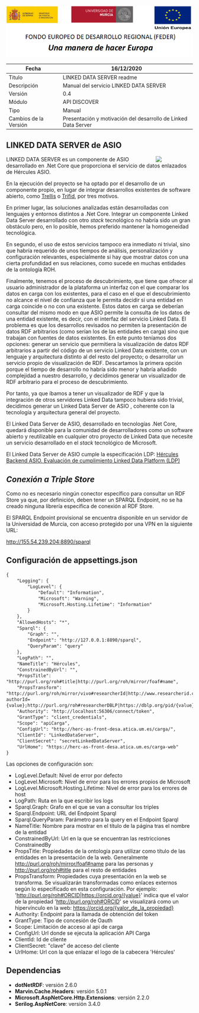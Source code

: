 ![](..//Docs/media/CabeceraDocumentosMD.png)

| Fecha         | 16/12/2020                                                   |
| ------------- | ------------------------------------------------------------ |
|Titulo|LINKED DATA SERVER readme| 
|Descripción|Manual del servicio LINKED DATA SERVER|
|Versión|0.4|
|Módulo|API DISCOVER|
|Tipo|Manual|
|Cambios de la Versión|Presentación y motivación del desarrollo de Linked Data Server|

## LINKED DATA SERVER de ASIO
[<img align="right" width="100px" src="https://dotnetfoundation.org/img/logo_big.svg" />](https://dotnetfoundation.org/projects?searchquery=IdentityServer&type=project)

LINKED DATA SERVER es un componente de ASIO desarrollado en .Net Core que proporciona el servicio de datos enlazados de Hércules ASIO.

En la ejecución del proyecto se ha optado por el desarrollo de un componente propio, en lugar de integrar desarrollos existentes de software abierto, como [Trellis](https://www.trellisldp.org/) o [Trifid](https://zazuko.com/products/trifid/), por tres motivos.

En primer lugar, las soluciones analizadas están desarrolladas con lenguajes y entornos distintos a .Net Core. Integrar un componente Linked Data Server desarrollado con otro _stack_ tecnológico no habría sido un gran obstáculo pero, en lo posible, hemos preferido mantener la homogeneidad tecnológica.

En segundo, el uso de estos servicios tampoco era inmediato ni trivial, sino que habría requerido de unos tiempos de análisis, personalización y configuración relevantes, especialmente si hay que mostrar datos con una cierta profundidad en sus relaciones, como sucede en muchas entidades de la ontología ROH.

Finalmente, tenemos el proceso de descubrimiento, que tiene que ofrecer al usuario administrador de la plataforma un interfaz con el que comparar los datos en carga con los existentes, para el caso en el que el descubrimiento no alcance el nivel de confianza que le permita decidir si una entidad en carga coincide o no con una existente. Estos datos en carga se deberían consultar del mismo modo en que ASIO permite la consulta de los datos de una entidad existente, es decir, con el interfaz del servicio Linked Data. El problema es que los desarrollos revisados no permiten la presentación de datos RDF arbitrarios (como serían los de las entidades en carga) sino que trabajan con fuentes de datos existentes. En este punto teníamos dos opciones: generar un servicio que permitiera la visualización de datos RDF arbitrarios a partir del código de un servicio Linked Data existente, con un lenguaje y arquitectura distinto al del resto del proyecto; o desarrollar un servicio propio de visualización de RDF. Descartamos la primera opción porque el tiempo de desarrollo no habría sido menor y habría añadido complejidad a nuestro desarrollo, y decidimos generar un visualizador de RDF arbitrario para el proceso de descubrimiento.

Por tanto, ya que íbamos a tener un visualizador de RDF y que la integración de otros servidores Linked Data tampoco hubiera sido trivial, decidimos generar un Linked Data Server de ASIO , coherente con la tecnología y arquitectura general del proyecto.

El Linked Data Server de ASIO, desarrollado en tecnologías .Net Core, quedará disponible para la comunidad de desarrolladores como un software abierto y reutilizable en cualquier otro proyecto de Linked Data que necesite un servicio desarrollado en el _stack_ tecnológico de Microsoft.

El Linked Data Server de ASIO cumple la especificación LDP:
[Hércules Backend ASIO. Evaluación de cumplimiento Linked Data Platform (LDP)](https://github.com/HerculesCRUE/GnossDeustoBackend/blob/master/Docs/20200415%20H%C3%A9rcules%20ASIO%20Evaluaci%C3%B3n%20de%20cumplimiento%20Linked%20Data%20Platform.md)
 
 
*Conexión a Triple Store*
-------------------------

Como no es necesario ningún conector específico para consultar un RDF Store ya que, por definición, deben tener un SPARQL Endpoint, no se ha creado ninguna librería específica de conexión al RDF Store.

El SPARQL Endpoint provisional se encuentra disponible en un servidor de la Universidad de Murcia, con acceso protegido por una VPN en la siguiente URL:

http://155.54.239.204:8890/sparql

## Configuración de appsettings.json

    {
		"Logging": {
			"LogLevel": {
				"Default": "Information",
				"Microsoft": "Warning",
				"Microsoft.Hosting.Lifetime": "Information"
			}
		},
		"AllowedHosts": "*",
		"Sparql": {
			"Graph": "",
			"Endpoint": "http://127.0.0.1:8890/sparql",
			"QueryParam": "query"
		},
		"LogPath": "",
		"NameTitle": "Hércules",
		"ConstrainedByUrl": "",
		"PropsTitle": "http://purl.org/roh#title|http://purl.org/roh/mirror/foaf#name",
		"PropsTransform": "http://purl.org/roh/mirror/vivo#researcherId|http://www.researcherid.com/rid/{value};http://purl.org/roh#ORCID|https://orcid.org/{value};http://purl.org/roh/mirror/vivo#scopusId|https://www.scopus.com/authid/detail.uri?authorId={value};http://purl.org/roh#researcherDBLP|https://dblp.org/pid/{value}.html;http://purl.org/roh#roDBLP|https://dblp.org/rec/{value}.html;http://purl.org/roh/mirror/bibo#doi|https://doi.org/{value};http://purl.org/roh#roPubmed|https://pubmed.ncbi.nlm.nih.gov/{value}/;",		
		"Authority": "http://localhost:56306/connect/token",
		"GrantType": "client_credentials",
		"Scope": "apiCarga",
		"ConfigUrl": "http://herc-as-front-desa.atica.um.es/carga/",
		"ClientId": "LinkedDataServer",
		"ClientSecret": "secretLinkedDataServer",
		"UrlHome": "https://herc-as-front-desa.atica.um.es/carga-web"
	}

Las opciones de configuración son: 
 - LogLevel.Default: Nivel de error por defecto
 - LogLevel.Microsoft: Nivel de error para los errores propios de Microsoft
 - LogLevel.Microsoft.Hosting.Lifetime: Nivel de error para los errores de host
 - LogPath: Ruta en la que escribir los logs
 - Sparql.Graph: Grafo en el que se van a consultar los triples
 - Sparql.Endpoint: URL del Endpoint Sparql
 - Sparql.QueryParam: Parámetro para la query en el Endpoint Sparql
 - NameTitle: Nombre para mostrar en el título de la página tras el nombre de la entidad
 - ConstrainedByUrl: Url en la que se encuentran las restricciones ConstrainedBy
 - PropsTitle: Propiedades de la ontología para utilizar como título de las entidades en la presentación de la web. Generalmente http://purl.org/roh/mirror/foaf#name para las personas y http://purl.org/roh#title para el resto de entidades
 - PropsTransform: Propiedades cuya presentación en la web se transforma. Se visualizarán transformadas como enlaces externos según lo especificado en esta configuración. Por ejemplo: 'http://purl.org/roh#ORCID|https://orcid.org/{value}' indica que el valor de la propiedad 'http://purl.org/roh#ORCID' se visualizará como un hipervínculo en la web: https://orcid.org/{valor_de_la_propiedad}
 - Authority: Endpoint para la llamada de obtención del token
 - GrantType: Tipo de concesión de Oauth
 - Scope: Limitación de acceso al api de carga
 - ConfigUrl: Url donde se ejecuta la aplicación API Carga
 - ClientId: Id de cliente
 - ClientSecret: "clave" de acceso del cliente
 - UrlHome: Url con la que enlazar el logo de la cabecera 'Hércules'

  

## Dependencias

- **dotNetRDF**: versión 2.6.0
- **Marvin.Cache.Headers**: versión 5.0.1
- **Microsoft.AspNetCore.Http.Extensions**: versión 2.2.0
- **Serilog.AspNetCore**: versión 3.4.0
